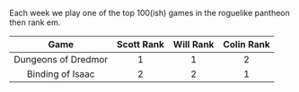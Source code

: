 Each week we play one of the top 100(ish) games in the roguelike pantheon then rank em.



| Game | Scott Rank | Will Rank | Colin Rank |
|  :----: |  :----: |  :----: |  :----: |
| Dungeons of Dredmor | 1 | 1 | 2 |
| Binding of Isaac | 2 | 2 | 1 |

